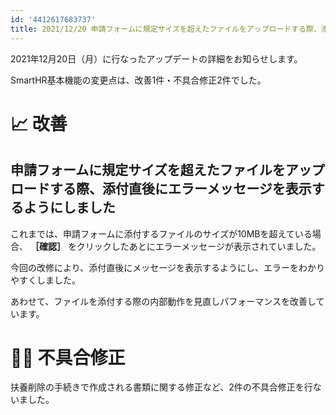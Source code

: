```yaml
---
id: '4412617683737'
title: 2021/12/20 申請フォームに規定サイズを超えたファイルをアップロードする際、添付直後にエラーメッセージを表示するようにしました 他2件
---
```

2021年12月20日（月）に行なったアップデートの詳細をお知らせします。

SmartHR基本機能の変更点は、改善1件・不具合修正2件でした。

# 📈 改善

## 申請フォームに規定サイズを超えたファイルをアップロードする際、添付直後にエラーメッセージを表示するようにしました

これまでは、申請フォームに添付するファイルのサイズが10MBを超えている場合、 **［確認］** をクリックしたあとにエラーメッセージが表示されていました。

今回の改修により、添付直後にメッセージを表示するようにし、エラーをわかりやすくしました。

あわせて、ファイルを添付する際の内部動作を見直しパフォーマンスを改善しています。

# 👨‍⚕️ 不具合修正

扶養削除の手続きで作成される書類に関する修正など、2件の不具合修正を行ないました。
